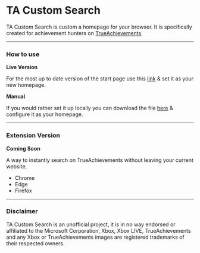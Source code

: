 # TA Custom Search
TA Custom Search is custom a homepage for your browser. It is specifically created for achievement hunters on [TrueAchievements](https://www.trueachievements.com/).

---

### How to use


**Live Version**

For the most up to date version of the start page use this [link](https://jabser.github.io/TA-Custom-Search/) & set it as your new homepage.

**Manual**

If you would rather set it up locally you can download the file [here](https://github.com/Jabser/TA-Custom-Search/blob/master/docs/index.html) & configure it as your homepage.

---

### Extension Version
**Coming Soon**

A way to instantly search on TrueAchievements without leaving your current website.

- Chrome
- Edge
- Firefox

---

### Disclaimer
TA Custom Search is an unofficial project, it is in no way endorsed or affiliated to the Microsoft Corporation, Xbox, Xbox LIVE, TrueAchievements and any Xbox or TrueAchievements images are registered trademarks of their respected owners.